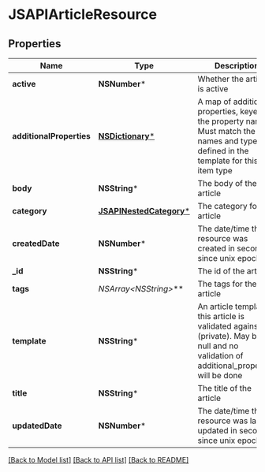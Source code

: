 # JSAPIArticleResource

## Properties
Name | Type | Description | Notes
------------ | ------------- | ------------- | -------------
**active** | **NSNumber*** | Whether the article is active | 
**additionalProperties** | [**NSDictionary***](JSAPIProperty.md) | A map of additional properties, keyed on the property name.  Must match the names and types defined in the template for this item type | [optional] 
**body** | **NSString*** | The body of the article | 
**category** | [**JSAPINestedCategory***](JSAPINestedCategory.md) | The category for the article | 
**createdDate** | **NSNumber*** | The date/time this resource was created in seconds since unix epoch | [optional] 
**_id** | **NSString*** | The id of the article | [optional] 
**tags** | **NSArray&lt;NSString*&gt;*** | The tags for the article | [optional] 
**template** | **NSString*** | An article template this article is validated against (private). May be null and no validation of additional_properties will be done | [optional] 
**title** | **NSString*** | The title of the article | 
**updatedDate** | **NSNumber*** | The date/time this resource was last updated in seconds since unix epoch | [optional] 

[[Back to Model list]](../README.md#documentation-for-models) [[Back to API list]](../README.md#documentation-for-api-endpoints) [[Back to README]](../README.md)


